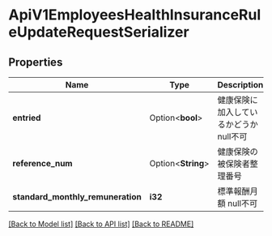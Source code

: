 # ApiV1EmployeesHealthInsuranceRuleUpdateRequestSerializer

## Properties

Name | Type | Description | Notes
------------ | ------------- | ------------- | -------------
**entried** | Option<**bool**> | 健康保険に加入しているかどうか null不可 | [optional]
**reference_num** | Option<**String**> | 健康保険の被保険者整理番号 | [optional]
**standard_monthly_remuneration** | **i32** | 標準報酬月額 null不可 | 

[[Back to Model list]](../README.md#documentation-for-models) [[Back to API list]](../README.md#documentation-for-api-endpoints) [[Back to README]](../README.md)


